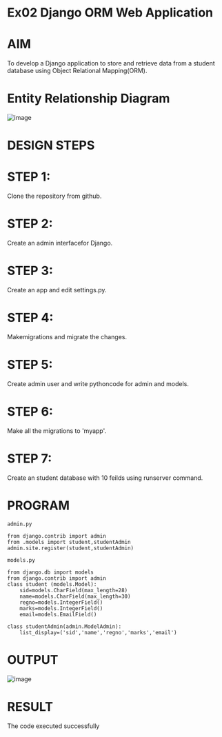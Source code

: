 # Ex02 Django ORM Web Application
# AIM
To develop a Django application to store and retrieve data from a student database using Object Relational Mapping(ORM).

# Entity Relationship Diagram
![image](https://user-images.githubusercontent.com/113497680/236613300-47059628-fd7c-42da-bb7a-5c6efabfee7b.png)

# DESIGN STEPS
# STEP 1:
Clone the repository from github.

# STEP 2:
Create an admin interfacefor Django.

# STEP 3:
Create an app and edit settings.py.

# STEP 4:
Makemigrations and migrate the changes.

# STEP 5:
Create admin user and write pythoncode for admin and models.

# STEP 6:
Make all the migrations to 'myapp'.

# STEP 7:
Create an student database with 10 feilds using runserver command.

# PROGRAM
```
admin.py 

from django.contrib import admin
from .models import student,studentAdmin 
admin.site.register(student,studentAdmin)

models.py

from django.db import models
from django.contrib import admin
class student (models.Model):
    sid=models.CharField(max_length=28)
    name=models.CharField(max_length=30)
    regno=models.IntegerField()
    marks=models.IntegerField()
    email=models.EmailField()

class studentAdmin(admin.ModelAdmin):
    list_display=('sid','name','regno','marks','email')

```

# OUTPUT
![image](https://user-images.githubusercontent.com/113497680/236613200-385cfebf-c9b4-43de-9938-0770929acfa6.png)


# RESULT
The code executed successfully
